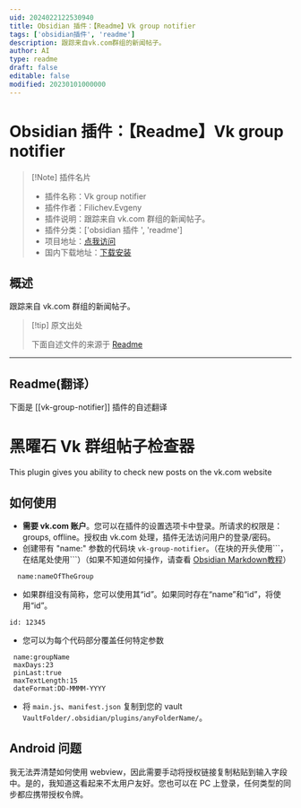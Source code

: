 ```yaml
---
uid: 2024022122530940
title: Obsidian 插件：【Readme】Vk group notifier
tags: ['obsidian插件', 'readme']
description: 跟踪来自vk.com群组的新闻帖子。
author: AI
type: readme
draft: false
editable: false
modified: 20230101000000
---
```


# Obsidian 插件：【Readme】Vk group notifier

> [!Note] 插件名片
> - 插件名称：Vk group notifier
> - 插件作者：Filichev.Evgeny
> - 插件说明：跟踪来自 vk.com 群组的新闻帖子。
> - 插件分类：['obsidian 插件 ', 'readme']
> - 项目地址：[点我访问](https://github.com/filichev-evgeny/obsidianvkupdatenotifier)
> - 国内下载地址：[下载安装](https://pkmer.cn/products/plugin/pluginMarket/?vk-group-notifier)

## 概述

跟踪来自 vk.com 群组的新闻帖子。

> [!tip] 原文出处
>
>下面自述文件的来源于 [Readme](https://ghproxy.net/https://raw.githubusercontent.com/filichev-evgeny/obsidianvkupdatenotifier/master/README.md)
>

---

## Readme(翻译）

下面是 [[vk-group-notifier]] 插件的自述翻译

# 黑曜石 Vk 群组帖子检查器

This plugin gives you ability to check new posts on the vk.com website

## 如何使用

- **需要 vk.com 账户**。您可以在插件的设置选项卡中登录。所请求的权限是：groups, offline。授权由 vk.com 处理，插件无法访问用户的登录/密码。
- 创建带有 "name:" 参数的代码块 ``vk-group-notifier``。（在块的开头使用\```，在结尾处使用\```）（如果不知道如何操作，请查看 [Obsidian Markdown教程](https://help.obsidian.md/Editing+and+formatting/Basic+formatting+syntax#Code%20blocks)）

```vk-group-notifier
  name:nameOfTheGroup
```

* 如果群组没有简称，您可以使用其“id”。如果同时存在“name”和“id”，将使用“id”。

```vk-group-notifier
id: 12345
```

* 您可以为每个代码部分覆盖任何特定参数

```vk-group-notifier
 name:groupName
 maxDays:23
 pinLast:true
 maxTextLength:15
 dateFormat:DD-MMMM-YYYY
```

- 将 `main.js`、`manifest.json` 复制到您的 vault `VaultFolder/.obsidian/plugins/anyFolderName/`。

## Android 问题

我无法弄清楚如何使用 webview，因此需要手动将授权链接复制粘贴到输入字段中。是的，我知道这看起来不太用户友好。您也可以在 PC 上登录，任何类型的同步都应携带授权令牌。
